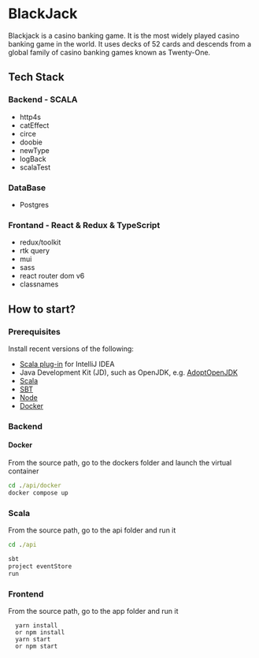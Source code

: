 # BlackJack

Blackjack is a casino banking game. It is the most widely played casino banking game in the world. It uses decks of 52 cards and descends from a global family of casino banking games known as Twenty-One.

## Tech Stack

### Backend - SCALA

+ http4s
+ catEffect
+ circe
+ doobie
+ newType
+ logBack
+ scalaTest

### DataBase

+ Postgres

### Frontand - React & Redux & TypeScript

+ redux/toolkit
+ rtk query
+ mui
+ sass
+ react router dom v6
+ classnames


## How to start?

### Prerequisites

Install recent versions of the following:
- [Scala plug-in](https://www.jetbrains.com/help/idea/discover-intellij-idea-for-scala.html) for IntelliJ IDEA
- Java Development Kit (JD), such as OpenJDK, e.g. [AdoptOpenJDK](https://adoptopenjdk.net/)
- [Scala](https://www.scala-lang.org/download/)
- [SBT](https://www.scala-sbt.org/download.html)
- [Node](https://nodejs.org/en/download)
- [Docker](https://www.docker.com/products/docker-desktop/)

### Backend

#### Docker 

From the source path, go to the dockers folder and launch the virtual container

```cmd
cd ./api/docker
docker compose up
```

### Scala

From the source path, go to the api folder and run it

```cmd
cd ./api
```

```scala
sbt
project eventStore
run
```


### Frontend

From the source path, go to the app folder and run it

```node
  yarn install
  or npm install
  yarn start 
  or npm start
```
